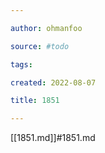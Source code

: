 ```yaml
---

author: ohmanfoo

source: #todo

tags: 

created: 2022-08-07

title: 1851

---
```

[[1851.md]]#1851.md